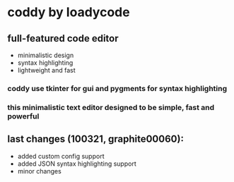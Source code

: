 # coddy by loadycode
## full-featured code editor

* minimalistic design
* syntax highlighting
* lightweight and fast

### coddy use tkinter for gui and pygments for syntax highlighting

### this minimalistic text editor designed to be simple, fast and powerful

## last changes (100321, graphite00060):
* added custom config support
* added JSON syntax highlighting support
* minor changes